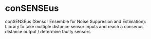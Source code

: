 # conSENSEus
conSENSEus  (Sensor Ensemble for Noise Suppresion and Estimation): Library to take multiple distance sensor inputs and reach a consenus distance output / determine faulty sensors
